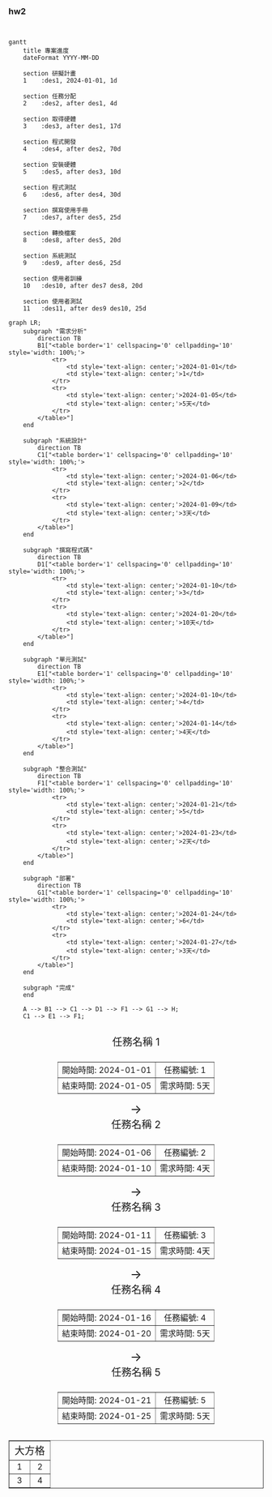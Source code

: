 ### hw2
```mermaid


gantt
    title 專案進度
    dateFormat YYYY-MM-DD

    section 研擬計畫
    1    :des1, 2024-01-01, 1d

    section 任務分配
    2    :des2, after des1, 4d

    section 取得硬體
    3    :des3, after des1, 17d

    section 程式開發
    4    :des4, after des2, 70d

    section 安裝硬體
    5    :des5, after des3, 10d

    section 程式測試
    6    :des6, after des4, 30d

    section 撰寫使用手冊
    7    :des7, after des5, 25d

    section 轉換檔案
    8    :des8, after des5, 20d

    section 系統測試
    9    :des9, after des6, 25d

    section 使用者訓練
    10   :des10, after des7 des8, 20d

    section 使用者測試
    11   :des11, after des9 des10, 25d

```

```mermaid
graph LR;
    subgraph "需求分析"
        direction TB
        B1["<table border='1' cellspacing='0' cellpadding='10' style='width: 100%;'>
            <tr>
                <td style='text-align: center;'>2024-01-01</td>
                <td style='text-align: center;'>1</td>
            </tr>
            <tr>
                <td style='text-align: center;'>2024-01-05</td>
                <td style='text-align: center;'>5天</td>
            </tr>
        </table>"]
    end

    subgraph "系統設計"
        direction TB
        C1["<table border='1' cellspacing='0' cellpadding='10' style='width: 100%;'>
            <tr>
                <td style='text-align: center;'>2024-01-06</td>
                <td style='text-align: center;'>2</td>
            </tr>
            <tr>
                <td style='text-align: center;'>2024-01-09</td>
                <td style='text-align: center;'>3天</td>
            </tr>
        </table>"]
    end

    subgraph "撰寫程式碼"
        direction TB
        D1["<table border='1' cellspacing='0' cellpadding='10' style='width: 100%;'>
            <tr>
                <td style='text-align: center;'>2024-01-10</td>
                <td style='text-align: center;'>3</td>
            </tr>
            <tr>
                <td style='text-align: center;'>2024-01-20</td>
                <td style='text-align: center;'>10天</td>
            </tr>
        </table>"]
    end

    subgraph "單元測試"
        direction TB
        E1["<table border='1' cellspacing='0' cellpadding='10' style='width: 100%;'>
            <tr>
                <td style='text-align: center;'>2024-01-10</td>
                <td style='text-align: center;'>4</td>
            </tr>
            <tr>
                <td style='text-align: center;'>2024-01-14</td>
                <td style='text-align: center;'>4天</td>
            </tr>
        </table>"]
    end

    subgraph "整合測試"
        direction TB
        F1["<table border='1' cellspacing='0' cellpadding='10' style='width: 100%;'>
            <tr>
                <td style='text-align: center;'>2024-01-21</td>
                <td style='text-align: center;'>5</td>
            </tr>
            <tr>
                <td style='text-align: center;'>2024-01-23</td>
                <td style='text-align: center;'>2天</td>
            </tr>
        </table>"]
    end

    subgraph "部署"
        direction TB
        G1["<table border='1' cellspacing='0' cellpadding='10' style='width: 100%;'>
            <tr>
                <td style='text-align: center;'>2024-01-24</td>
                <td style='text-align: center;'>6</td>
            </tr>
            <tr>
                <td style='text-align: center;'>2024-01-27</td>
                <td style='text-align: center;'>3天</td>
            </tr>
        </table>"]
    end

    subgraph "完成"
    end

    A --> B1 --> C1 --> D1 --> F1 --> G1 --> H;
    C1 --> E1 --> F1;


```
<div style="display: flex; align-items: center; justify-content: center; flex-direction: column;">
    <div style="text-align: center; font-size: 20px; margin-bottom: 10px;">任務名稱 1</div>
    <table border="1" cellspacing="0" cellpadding="10" style="width: auto; display: inline-table;">
        <tr>
            <td style="text-align: center;">開始時間: 2024-01-01</td>
            <td style="text-align: center;">任務編號: 1</td>
        </tr>
        <tr>
            <td style="text-align: center;">結束時間: 2024-01-05</td>
            <td style="text-align: center;">需求時間: 5天</td>
        </tr>
    </table>
    <span style="font-size: 24px;">&#8594;</span>
</div>

<div style="display: flex; align-items: center; justify-content: center; flex-direction: column;">
    <div style="text-align: center; font-size: 20px; margin-bottom: 10px;">任務名稱 2</div>
    <table border="1" cellspacing="0" cellpadding="10" style="width: auto; display: inline-table;">
        <tr>
            <td style="text-align: center;">開始時間: 2024-01-06</td>
            <td style="text-align: center;">任務編號: 2</td>
        </tr>
        <tr>
            <td style="text-align: center;">結束時間: 2024-01-10</td>
            <td style="text-align: center;">需求時間: 4天</td>
        </tr>
    </table>
    <span style="font-size: 24px;">&#8594;</span>
</div>

<div style="display: flex; align-items: center; justify-content: center; flex-direction: column;">
    <div style="text-align: center; font-size: 20px; margin-bottom: 10px;">任務名稱 3</div>
    <table border="1" cellspacing="0" cellpadding="10" style="width: auto; display: inline-table;">
        <tr>
            <td style="text-align: center;">開始時間: 2024-01-11</td>
            <td style="text-align: center;">任務編號: 3</td>
        </tr>
        <tr>
            <td style="text-align: center;">結束時間: 2024-01-15</td>
            <td style="text-align: center;">需求時間: 4天</td>
        </tr>
    </table>
    <span style="font-size: 24px;">&#8594;</span>
</div>

<div style="display: flex; align-items: center; justify-content: center; flex-direction: column;">
    <div style="text-align: center; font-size: 20px; margin-bottom: 10px;">任務名稱 4</div>
    <table border="1" cellspacing="0" cellpadding="10" style="width: auto; display: inline-table;">
        <tr>
            <td style="text-align: center;">開始時間: 2024-01-16</td>
            <td style="text-align: center;">任務編號: 4</td>
        </tr>
        <tr>
            <td style="text-align: center;">結束時間: 2024-01-20</td>
            <td style="text-align: center;">需求時間: 5天</td>
        </tr>
    </table>
    <span style="font-size: 24px;">&#8594;</span>
</div>

<div style="display: flex; align-items: center; justify-content: center; flex-direction: column;">
    <div style="text-align: center; font-size: 20px; margin-bottom: 10px;">任務名稱 5</div>
    <table border="1" cellspacing="0" cellpadding="10" style="width: auto; display: inline-table;">
        <tr>
            <td style="text-align: center;">開始時間: 2024-01-21</td>
            <td style="text-align: center;">任務編號: 5</td>
        </tr>
        <tr>
            <td style="text-align: center;">結束時間: 2024-01-25</td>
            <td style="text-align: center;">需求時間: 5天</td>
        </tr>
    </table>
</div>

<table border="1" cellspacing="0" cellpadding="10" style="width: 100%;">
    <tr>
        <td colspan="2" style="text-align: center; font-size: 20px;">大方格</td>
    </tr>
    <tr>
        <td style="text-align: center;">1</td>
        <td style="text-align: center;">2</td>
    </tr>
    <tr>
        <td style="text-align: center;">3</td>
        <td style="text-align: center;">4</td>
    </tr>
</table>
